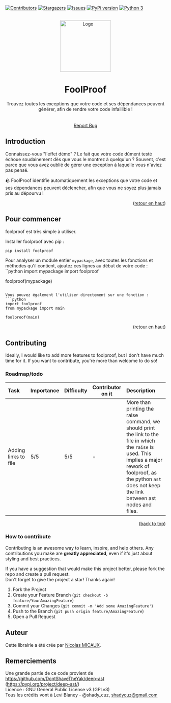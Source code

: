 <a name="readme-top"></a>
[![Contributors][contributors-shield]][contributors-url]<!--[![Forks][forks-shield]][forks-url]-->
[![Stargazers][stars-shield]][stars-url]
[![Issues][issues-shield]][issues-url]<!--[![MIT License][license-shield]][license-url]--><!--[![LinkedIn][linkedin-shield]][linkedin-url]-->
[![PyPi version][pypi-shield]][pypi-url]<!--[![Python 2][python2-shield]][python-url]-->
[![Python 3][python3-shield]][python-url]


<!-- PROJECT LOGO -->
<br />
<div align="center">
  <img src="https://images.emojiterra.com/google/noto-emoji/unicode-15/color/512px/1faa8.png" alt="Logo" width="160" height="160">
  <h1 align="center">FoolProof</h1>
  <p align="center">
Trouvez toutes les exceptions que votre code et ses dépendances peuvent générer, afin de rendre votre code infaillible !<br/>
<!--
    <a href="https://github.com/NicolasMICAUX/foolproof"><strong>Explorer la documentation »</strong></a>
-->
    <br/><br/>
    <!--
    <a href="https://github.com/NicolasMICAUX/foolproof">Voir la démo</a>
    ·
    -->
    <a href="https://github.com/NicolasMICAUX/foolproof/issues">Report Bug</a>
  </p>
</div>


<!-- ABOUT THE PROJECT -->
## Introduction
<!-- [Screen Shot][product-screenshot] -->
Connaissez-vous "l'effet démo" ? Le fait que votre code dûment testé échoue soudainement dès que vous le montrez à quelqu'un ? Souvent, c'est parce que vous avez oublié de gérer une exception à laquelle vous n'aviez pas pensé.

🪨 FoolProof identifie automatiquement les exceptions que votre code et ses dépendances peuvent déclencher, afin que vous ne soyez plus jamais pris au dépourvu !

<p align="right">(<a href="#readme-top">retour en haut</a>)</p>

<!-- GETTING STARTED -->
## Pour commencer
foolproof est très simple à utiliser.

Installer foolproof avec pip :
```sh
pip install foolproof
```

Pour analyser un module entier `mypackage`, avec toutes les fonctions et méthodes qu'il contient, ajoutez ces lignes au début de votre code :
``python
import mypackage
import foolproof

foolproof(mypackage)
```

Vous pouvez également l'utiliser directement sur une fonction :
```python
import foolproof
from mypackage import main

foolproof(main)
```

<p align="right">(<a href="#readme-top">retour en haut</a>)</p>


<!-- CONTRIBUTING -->
## Contributing
Ideally, I would like to add more features to foolproof, but I don't have much time for it. If you want to contribute, you're more than welcome to do so!

### Roadmap/todo
| Task | Importance | Difficulty | Contributor on it | Description  |
|:-----|------------|------------|-------------------|:-------------|
| Adding links to file | 5/5 | 5/5 | - | More than printing the raise command, we should print the link to the file in which the `raise` is used. This implies a major rework of foolproof, as the python `ast` does not keep the link between ast nodes and files. |

<!--
Non-Code contribution :

| Task | Importance | Difficulty | Contributor on it | Description  |
|:-----|------------|------------|-------------------|:-------------|
|      | ./5        | ./5        | NOBODY            | _e.g._ : ... |
-->

<!--
_For every todo, just click on the link to find the discussion where I describe how I would do it._  
See the [open issues](https://github.com/NicolasMICAUX/foolproof/issues) for a full list of proposed features (and known issues).
-->

<p align="right">(<a href="#readme-top">back to top</a>)</p>


### How to contribute
Contributing is an awesome way to learn, inspire, and help others. Any contributions you make are **greatly appreciated**, even if it's just about styling and best practices.

If you have a suggestion that would make this project better, please fork the repo and create a pull request.  
Don't forget to give the project a star! Thanks again!

1. Fork the Project
2. Create your Feature Branch (`git checkout -b feature/YourAmazingFeature`)
3. Commit your Changes (`git commit -m 'Add some AmazingFeature'`)
4. Push to the Branch (`git push origin feature/AmazingFeature`)
5. Open a Pull Request

## Auteur
Cette librairie a été crée par [Nicolas MICAUX](https://github.com/NicolasMICAUX).

## Remerciements
Une grande partie de ce code provient de https://github.com/DontShaveTheYak/deep-ast (https://pypi.org/project/deep-ast/)  
Licence : GNU General Public License v3 (GPLv3)  
Tous les crédits vont à Levi Blaney - @shady_cuz, shadycuz@gmail.com

<!-- MARKDOWN LINKS & IMAGES -->
<!-- https://www.markdownguide.org/basic-syntax/#reference-style-links -->
[contributors-shield]: https://img.shields.io/github/contributors/NicolasMICAUX/foolproof.svg?style=for-the-badge
[contributors-url]: https://github.com/NicolasMICAUX/foolproof/graphs/contributors
[stars-shield]: https://img.shields.io/github/stars/NicolasMICAUX/foolproof.svg?style=for-the-badge
[stars-url]: https://github.com/NicolasMICAUX/foolproof/stargazers
[issues-shield]: https://img.shields.io/github/issues/NicolasMICAUX/foolproof.svg?style=for-the-badge
[issues-url]: https://github.com/NicolasMICAUX/foolproof/issues
[pypi-shield]: https://img.shields.io/pypi/v/foolproof.svg?style=for-the-badge
[pypi-url]: https://pypi.org/project/foolproof/
[python2-shield]: https://img.shields.io/badge/python-2.7+-blue.svg?style=for-the-badge
[python3-shield]: https://img.shields.io/badge/python-3.5+-blue.svg?style=for-the-badge
[python-url]: https://www.python.org/downloads/

[//]: # ([license-shield]: https://img.shields.io/github/license/NicolasMICAUX/foolproof.svg?style=for-the-badge)
[//]: # ([license-url]: https://github.com/NicolasMICAUX/foolproof/blob/master/LICENSE.txt)
[//]: # ([product-screenshot]: images/screenshot.png)

